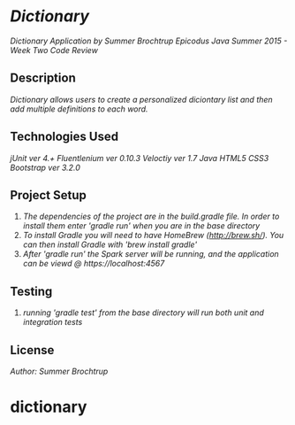 # _Dictionary_
_Dictionary Application by Summer Brochtrup_
_Epicodus Java Summer 2015 - Week Two Code Review_

## Description

_Dictionary allows users to create a personalized diciontary list and then add multiple definitions to each word._

## Technologies Used

_jUnit ver 4.+_
_Fluentlenium ver 0.10.3_
_Veloctiy ver 1.7_
_Java_
_HTML5_
_CSS3_
_Bootstrap ver 3.2.0_

## Project Setup

1. _The dependencies of the project are in the build.gradle file. In order to install them enter 'gradle run' when you are in the base directory_
2. _To install Gradle you will need to have HomeBrew (http://brew.sh/). You can then install Gradle with 'brew install gradle'_
3. _After 'gradle run' the Spark server will be running, and the application can be viewd @ https://localhost:4567_

## Testing

1. _running 'gradle test' from the base directory  will run both unit and integration tests_

## License

_Author: Summer Brochtrup_


# dictionary
